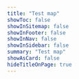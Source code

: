 ```yaml
---
title: "Test map"
showToc: false
showInSitemap: false
showInFooter: false
showInNav: false
showInSidebar: false
summary: "Test map"
showAsCard: false
hideTitleOnPage: true
---
```


<MapTest></MapTest>

<TableCensusDev></TableCensusDev>